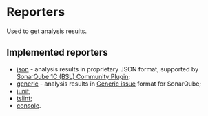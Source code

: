 # Reporters

Used to get analysis results.

## Implemented reporters

* [json](json.md) - analysis results in proprietary JSON format, supported by [SonarQube 1C (BSL) Community Plugin](https://github.com/1c-syntax/sonar-bsl-plugin-community);
* [generic](generic.md) - analysis results in [Generic issue](https://docs.sonarqube.org/latest/analysis/generic-issue/) format for SonarQube;
* [junit](junit.md);
* [tslint](tslint.md);
* [console](console.md).